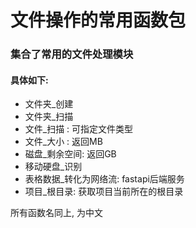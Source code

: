 # 文件操作的常用函数包
### 集合了常用的文件处理模块
#### 具体如下:
- 文件夹_创建
- 文件夹_扫描
- 文件_扫描 : 可指定文件类型
- 文件_大小 : 返回MB
- 磁盘_剩余空间: 返回GB
- 移动硬盘_识别
- 表格数据_转化为网络流: fastapi后端服务
- 项目_根目录: 获取项目当前所在的根目录

所有函数名同上, 为中文
